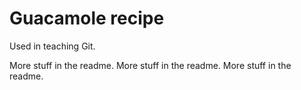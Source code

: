 # Guacamole recipe

Used in teaching Git.

More stuff in the readme.
More stuff in the readme.
More stuff in the readme.

